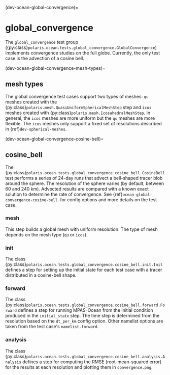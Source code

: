 (dev-ocean-global-convergence)=

# global_convergence

The `global_convergence` test group
({py:class}`polaris.ocean.tests.global_convergence.GlobalConvergence`)
implements convergence studies on the full globe. Currently, the only test case
is the advection of a cosine bell.

(dev-ocean-global-convergence-mesh-types)=

## mesh types

The global convergence test cases support two types of meshes: `qu` meshes
created with the {py:class}`polaris.mesh.QuasiUniformSphericalMeshStep` step
and `icos` meshes created with
{py:class}`polaris.mesh.IcosahedralMeshStep`.  In general, the `icos` meshes
are more uniform but the `qu` meshes are more flexible.  The `icos` meshes
only support a fixed set of resolutions described in
{ref}`dev-spherical-meshes`.

(dev-ocean-global-convergence-cosine-bell)=

## cosine_bell

The {py:class}`polaris.ocean.tests.global_convergence.cosine_bell.CosineBell`
test performs a series of 24-day runs that advect a bell-shaped tracer blob
around the sphere.  The resolution of the sphere varies (by default, between
60 and 240 km).  Advected results are compared with a known exact solution to
determine the rate of convergence.  See {ref}`ocean-global-convergence-cosine-bell`.
for config options and more details on the test case.

### mesh

This step builds a global mesh with uniform resolution. The type of mesh
depends on the mesh type (`qu` or `icos`).

### init

The class {py:class}`polaris.ocean.tests.global_convergence.cosine_bell.init.Init`
defines a step for setting up the initial state for each test case with a
tracer distributed in a cosine-bell shape.

### forward

The class {py:class}`polaris.ocean.tests.global_convergence.cosine_bell.forward.Forward`
defines a step for running MPAS-Ocean from the initial condition produced in
the `initial_state` step.  The time step is determined from the resolution
based on the `dt_per_km` config option.  Other namelist options are taken
from the test case's `namelist.forward`.

### analysis

The class {py:class}`polaris.ocean.tests.global_convergence.cosine_bell.analysis.Analysis`
defines a step for computing the RMSE (root-mean-squared error) for the results
at each resolution and plotting them in `convergence.png`.
